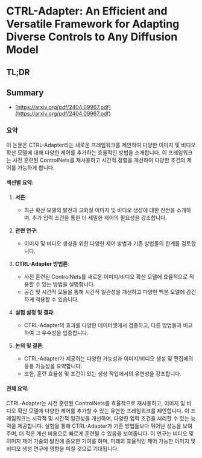 # CTRL-Adapter: An Efficient and Versatile Framework for Adapting Diverse Controls to Any Diffusion Model
## TL;DR
## Summary
- [https://arxiv.org/pdf/2404.09967.pdf](https://arxiv.org/pdf/2404.09967.pdf)

### 요약

이 논문은 CTRL-Adapter라는 새로운 프레임워크를 제안하여 다양한 이미지 및 비디오 확산 모델에 대해 다양한 제어를 추가하는 효율적인 방법을 소개합니다. 이 프레임워크는 사전 훈련된 ControlNets를 재사용하고 시간적 정렬을 개선하여 다양한 조건의 제어를 가능하게 합니다.

#### 섹션별 요약:

1. **서론**:
   - 최근 확산 모델의 발전과 고화질 이미지 및 비디오 생성에 대한 진전을 소개하며, 추가 입력 조건을 통한 더 세밀한 제어의 필요성을 강조합니다.

2. **관련 연구**:
   - 이미지 및 비디오 생성을 위한 다양한 제어 방법과 기존 방법들의 한계를 검토합니다.

3. **CTRL-Adapter 방법론**:
   - 사전 훈련된 ControlNets를 새로운 이미지/비디오 확산 모델에 효율적으로 적용할 수 있는 방법을 설명합니다.
   - 공간 및 시간적 모듈을 통해 시간적 일관성을 개선하고 다양한 백본 모델에 강건하게 적용할 수 있습니다.

4. **실험 설정 및 결과**:
   - CTRL-Adapter의 효과를 다양한 데이터셋에서 검증하고, 다른 방법들과 비교하여 그 우수성을 입증합니다.

5. **논의 및 결론**:
   - CTRL-Adapter가 제공하는 다양한 가능성과 이미지/비디오 생성 및 편집에의 응용 가능성을 요약합니다.
   - 또한, 훈련 효율성 및 조건이 있는 생성 작업에서의 유연성을 강조합니다.

#### 전체 요약:

CTRL-Adapter는 사전 훈련된 ControlNets를 효율적으로 재사용하고, 이미지 및 비디오 확산 모델에 다양한 제어를 추가할 수 있는 유연한 프레임워크를 제안합니다. 이 프레임워크는 시각적 및 시간적 일관성을 개선하며, 다양한 입력 조건을 처리할 수 있는 능력을 제공합니다. 실험을 통해 CTRL-Adapter가 기존 방법들보다 뛰어난 성능을 보여주며, 더 적은 계산 비용으로 빠르게 훈련될 수 있음을 보여줍니다. 이 연구는 비디오 및 이미지 제어 기술의 발전에 중요한 기여를 하며, 미래의 효율적인 제어 가능한 이미지 및 비디오 생성 연구에 영향을 미칠 것으로 기대됩니다.